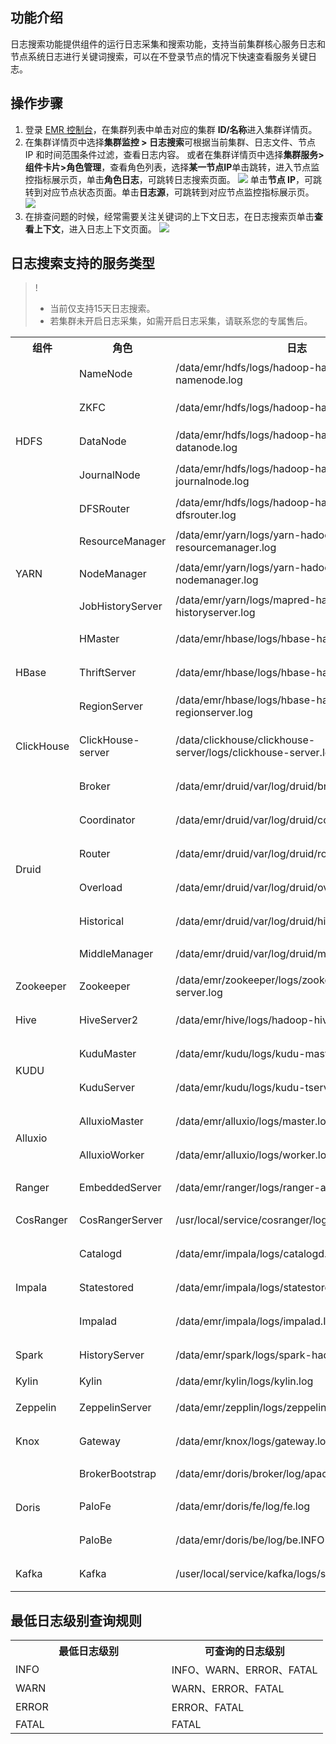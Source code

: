 ## 功能介绍
日志搜索功能提供组件的运行日志采集和搜索功能，支持当前集群核心服务日志和节点系统日志进行关键词搜索，可以在不登录节点的情况下快速查看服务关键日志。

## 操作步骤
1. 登录 [EMR 控制台](https://console.cloud.tencent.com/emr)，在集群列表中单击对应的集群 **ID/名称**进入集群详情页。
2. 在集群详情页中选择**集群监控 > 日志搜索**可根据当前集群、日志文件、节点 IP 和时间范围条件过滤，查看日志内容。
或者在集群详情页中选择**集群服务>组件卡片>角色管理**，查看角色列表，选择**某一节点IP**单击跳转，进入节点监控指标展示页，单击**角色日志**，可跳转日志搜索页面。
![](https://qcloudimg.tencent-cloud.cn/raw/e143a94176b9853251fcc520d73bdf6c.png)
单击**节点 IP**，可跳转到对应节点状态页面。单击**日志源**，可跳转到对应节点监控指标展示页。
![](https://qcloudimg.tencent-cloud.cn/raw/5bde72bb642af2fd5fe4a813300e489b.png)
3. 在排查问题的时候，经常需要关注关键词的上下文日志，在日志搜索页单击**查看上下文**，进入日志上下文页面。
![](https://qcloudimg.tencent-cloud.cn/raw/0f92b7e2e9e216fdafb5839a0240c2ea.png)

## 日志搜索支持的服务类型
>!
>- 当前仅支持15天日志搜索。
>- 若集群未开启日志采集，如需开启日志采集，请联系您的专属售后。

<table>
<thread>
<tr>
<th width=15%>组件</th>
<th width=15%>角色</th>
<th width=45%>日志</th>
<th width=25%>说明</th>
</tr>
</thread>
<tr>
<td rowspan=5>HDFS</td>
<td >NameNode</td>
<td >	/data/emr/hdfs/logs/hadoop-hadoop-namenode.log</td>
<td >NameNode 的运行时日志</td>
</tr><tr>
<td >ZKFC</td>
<td >	/data/emr/hdfs/logs/hadoop-hadoop-zkfc.log</td>
<td >ZKFC 的运行时日志</td>
</tr><tr>
<td >DataNode</td>
<td >/data/emr/hdfs/logs/hadoop-hadoop-datanode.log</td>
<td >DataNode 的运行时日志</td>
</tr><tr>
<td >JournalNode</td>
<td >/data/emr/hdfs/logs/hadoop-hadoop-journalnode.log</td>
<td >JournalNode 的运行时日志</td>
</tr><tr>
<td >DFSRouter</td>
<td >/data/emr/hdfs/logs/hadoop-hadoop-dfsrouter.log</td>
<td >DFSRouter 的运行时日志</td>
</tr><tr>
<td rowspan=3>YARN</td>
<td >ResourceManager</td>
<td >	/data/emr/yarn/logs/yarn-hadoop-resourcemanager.log</td>
<td >ResourceManager 的运行时日志</td>
</tr><tr>
<td >NodeManager</td>
<td >	/data/emr/yarn/logs/yarn-hadoop-nodemanager.log</td>
<td >NodeManager 的运行时日志</td>
</tr><tr>
<td >JobHistoryServer</td>
<td >/data/emr/yarn/logs/mapred-hadoop-historyserver.log</td>
<td >JobHistoryServer 的运行时日志</td>			
</tr><tr>
<td rowspan=3>HBase</td>
<td >HMaster</td>
<td >	/data/emr/hbase/logs/hbase-hadoop-master.log</td>
<td >HMaster 的运行时日志</td>
</tr><tr>
<td >ThriftServer</td>
<td >	/data/emr/hbase/logs/hbase-hadoop-thrift.log</td>
<td >ThriftServer 的运行时日志</td>
</tr><tr>
<td >RegionServer</td>
<td >/data/emr/hbase/logs/hbase-hadoop-regionserver.log</td>
<td >RegionServer 的运行时日志</td>			
</tr><tr>
<td >ClickHouse</td>
<td >ClickHouse-server</td>
<td >/data/clickhouse/clickhouse-server/logs/clickhouse-server.log</td>
<td >ClickHouse-server 的运行时日志</td>			
</tr><tr>
<td rowspan=6>Druid</td>
<td >Broker</td>
<td >	/data/emr/druid/var/log/druid/broker.log</td>
<td >	Broker 的运行时日志</td>
</tr><tr>
<td >Coordinator</td>
<td >/data/emr/druid/var/log/druid/coordinator.log</td>
<td >Coordinator的运行时日志</td>
</tr><tr>
<td >Router</td>
<td >/data/emr/druid/var/log/druid/router.log</td>
<td >Router的 运行时日志</td>			
</tr><tr>
<td >Overload</td>
<td >	/data/emr/druid/var/log/druid/overload.log</td>
<td >Overload 的运行时日志</td>			
</tr><tr>
<td >Historical</td>
<td >/data/emr/druid/var/log/druid/historical.log</td>
<td >Historical 的运行时日志</td>			
</tr><tr>
<td >MiddleManager</td>
<td >/data/emr/druid/var/log/druid/middleManager.log	</td>
<td >MiddleManager 的运行时日志</td>			
</tr><tr>
<td >Zookeeper</td>
<td >Zookeeper</td>
<td >/data/emr/zookeeper/logs/zookeeper-root-server.log	</td>
<td >Zookeeper 的运行时日志</td>			
</tr><tr>
<td >Hive</td>
<td >HiveServer2</td>
<td >/data/emr/hive/logs/hadoop-hive</td>
<td >HiveServer2 的运行时日志</td>			
</tr><tr>
<td rowspan=2>KUDU</td>
<td >KuduMaster</td>
<td >/data/emr/kudu/logs/kudu-master.WARNING</td>
<td >KuduMaster 的运行时日志</td>			
</tr><tr>
<td >KuduServer</td>
<td >	/data/emr/kudu/logs/kudu-tserver.WARNING</td>
<td >KuduServer 的运行时日志</td>			
</tr><tr>
<td rowspan=2>Alluxio</td>
<td >AlluxioMaster</td>
<td >/data/emr/alluxio/logs/master.log</td>
<td >AlluxioMaster 的运行时日志</td>			
</tr><tr>
<td >AlluxioWorker</td>
<td >/data/emr/alluxio/logs/worker.log</td>
<td >AlluxioWorker 的运行时日志</td>			
</tr><tr>
<td >Ranger</td>
<td >EmbeddedServer</td>
<td >/data/emr/ranger/logs/ranger-admin.log</td>
<td >EmbeddedServer 的运行时日志</td>			
</tr><tr>
<td >CosRanger</td>
<td >CosRangerServer</td>
<td >/usr/local/service/cosranger/log/info.log</td>
<td >CosRanger 的运行时日志</td>			
</tr><tr>
<td rowspan=3>Impala</td>
<td >Catalogd</td>
<td >/data/emr/impala/logs/catalogd.INFO</td>
<td >Catalogd 的运行时日志</td>		
</tr><tr>
<td >Statestored</td>
<td >/data/emr/impala/logs/statestored.INFO</td>
<td >Statestored 的运行时日志</td>
</tr><tr>
<td >Impalad</td>
<td >/data/emr/impala/logs/impalad.INFO</td>
<td >Impalad 的运行时日志</td>
</tr><tr>
<td >Spark</td>
<td >HistoryServer</td>
<td >/data/emr/spark/logs/spark-hadoop.log</td>
<td >HistoryServer 的运行时日志</td>
</tr><tr>
<td >Kylin</td>
<td >Kylin</td>
<td >/data/emr/kylin/logs/kylin.log</td>
<td >Kylin 的运行时日志</td>
</tr><tr>
<td >Zeppelin</td>
<td >ZeppelinServer</td>
<td >/data/emr/zepplin/logs/zeppelin-hadoop.log</td>
<td >ZeppelinServer 的运行时日志</td>
</tr><tr>
<td >Knox</td>
<td >Gateway</td>
<td >/data/emr/knox/logs/gateway.log</td>
<td >Gateway 的运行时日志</td>
</tr><tr>
<td rowspan=3>Doris</td>
<td >BrokerBootstrap</td>
<td >	/data/emr/doris/broker/log/apache_hdfs_broker.log</td>
<td >BrokerBootstrap 的运行时日志</td>
</tr><tr>
<td >PaloFe</td>
<td >	/data/emr/doris/fe/log/fe.log</td>
<td >PaloFe 的运行时日志</td>
</tr><tr>
<td >PaloBe</td>
<td >/data/emr/doris/be/log/be.INFO</td>
<td >PaloBe 的运行时日志</td>
</tr><tr>
<td >Kafka</td>
<td >Kafka</td>
<td >/user/local/service/kafka/logs/server.log</td>
<td >Kafka 的运行时日志</td>
</tr>
</table>

## 最低日志级别查询规则
<table>
<thread>
<tr>
<th width=50%>最低日志级别</th>
<th width=50%>可查询的日志级别</th>
</tr>
</thread>
<tr>
<td >INFO</td>
<td >INFO、WARN、ERROR、FATAL</td>
</tr><tr>
<td >WARN</td>
<td >WARN、ERROR、FATAL</td>
</tr><tr>
<td >ERROR</td>
<td >	ERROR、FATAL</td>
</tr><tr>
<td >FATAL</td>
<td >	FATAL</td>
</tr>
</table>
